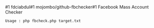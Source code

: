 #1
fdciabdul#1
mojombo/github-fbchecker#1
Facebook Mass Account Checker
```
Usage : php fbcheck.php target.txt
```

